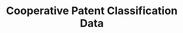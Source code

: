 ---
bigquery: https://console.cloud.google.com/bigquery?p=patents-public-data&d=cpc&page=dataset
citation: '“Cooperative Patent Classification” by the EPO and USPTO, for public use. '
contributors: EPO, USPTO
cost: None
description: Cooperative Patent Classification Data contains the scheme and definitions
  of the Cooperative Patent Classification system for classifying patent documents.
  The CPC is the result of a partnership between the EPO and the USPTO in their joint
  effort to develop a common, internationally compatible classification system for
  technical documents, in particular patent publications, which will be used by both
  offices in the patent granting process
documentation: https://www.cooperativepatentclassification.org/cpcSchemeAndDefinitions
last_edit: Mon, 04 Apr 2022 19:07:06 GMT
location: https://www.cooperativepatentclassification.org/index
maintained_by: USPTO, EPO
schema_fields: '[''sizeCache'', ''parents'', ''residualReferences'', ''glossary'',
  ''titlePart'', ''synonyms'', ''limiting_references'', ''informative_references'',
  ''application_references'', ''title_part'', ''breakdownCode'', ''additional_only'',
  ''children'', ''informativeReferences'', ''notAllocatable'', ''level'', ''date_revised'',
  ''applicationReferences'', ''dateRevised'', ''titleFull'', ''title_full'', ''definition'',
  ''status'', ''ipcConcordant'', ''symbol'', ''childGroups'', ''not_allocatable'',
  ''child_groups'', ''limitingReferences'', ''residual_references'', ''breakdown_code'',
  ''ipc_concordant'']'
shortname: cooperative_patent_classification
tags:
- patents
- science
title: Cooperative Patent Classification Data
uuid: 984374a7-16e9-4b35-9445-458daceb01bf
---